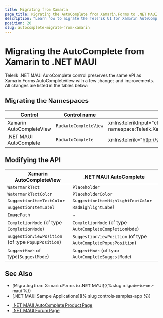 ```yaml
---
title: Migrating from Xamarin
page_title: Migrating the AutoComplete from Xamarin.Forms to .NET MAUI
description: "Learn how to migrate the Telerik UI for Xamarin AutoComplete to the Telerik UI for .NET MAUI framework by updating the namespaces and the incompatible NuGet packages."
position: 20
slug: autocomplete-migrate-from-xamarin
---
```


# Migrating the AutoComplete from Xamarin to .NET MAUI

Telerik .NET MAUI AutoComplete control preserves the same API as Xamarin.Forms AutoCompleteView with a few changes and improvements. All changes are listed in the tables below:

## Migrating the Namespaces

| Control | Control name | XAML Namespcace | C# Namespace|
| --------------- | --------------- | --------------- | --------------- |
| Xamarin AutoCompleteView | `RadAutoCompleteView` | xmlns:telerikInput="clr-namespace:Telerik.XamarinForms.Input;assembly=Telerik.XamarinForms.Input" | using Telerik.XamarinForms.Input; |
| .NET MAUI AutoComplete | `RadAutoComplete` | xmlns:telerik="http://schemas.telerik.com/2022/xaml/maui" | using Telerik.Maui.Controls; |

## Modifying the API

| Xamarin AutoCompleteView | .NET MAUI AutoComplete |
| ------------- | --------------- |
| `WatermarkText` | `Placeholder` |
| `WatermarkTextColor` | `PlaceholderColor` |
| `SuggestionItemTextColor` | `SuggestionItemHighlightTextColor` |
| `SuggestionItemLabel` | `RadHighlightLabel` |
| `ImagePath` | - |
| `CompletionMode` (of type `CompletionMode`) | `CompletionMode` (of type `AutoCompleteCompletionMode`) |
| `SuggestionViewPosition` (of type `PopupPosition`) | `SuggestionViewPosition` (of type `AutoCompletePopupPosition`) |
| `SuggestMode` of type(`SuggestMode`) | `SuggestMode` (of type `AutoCompleteSuggestMode`) |

## See Also

* [Migrating from Xamarin.Forms to .NET MAUI]({% slug migrate-to-net-maui %})
* [.NET MAUI Sample Applications]({% slug controls-samples-app %})
- [.NET MAUI AutoComplete Product Page](https://www.telerik.com/maui-ui/autocomplete)
- [.NET MAUI Forum Page](https://www.telerik.com/forums/maui?tagId=1853)
